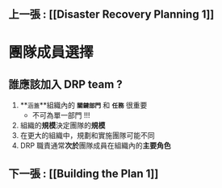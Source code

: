## 上一張 : [[Disaster Recovery Planning 1]]
# 團隊成員選擇
## 誰應該加入 DRP team ?
1. **`涵蓋`**組織內的 **`關鍵部門`** 和 **`任務`** 很重要
	- 不可為單一部門 !!!
1. 組織的**規模**決定團隊的**規模**
2. 在更大的組織中，規劃和實施團隊可能不同
3. DRP 職責通常**次於**團隊成員在組織內的**主要角色**

## 下一張 : [[Building the Plan 1]]
